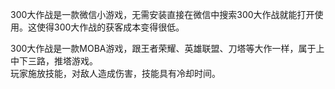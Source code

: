 300大作战是一款微信小游戏，无需安装直接在微信中搜索300大作战就能打开使用。这使得300大作战的获客成本变得很低。  

300大作战是一款MOBA游戏，跟王者荣耀、英雄联盟、刀塔等大作一样，属于上中下三路，推塔游戏。   
玩家施放技能，对敌人造成伤害，技能具有冷却时间。   
